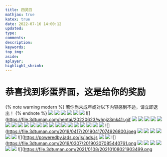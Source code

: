 ```yaml
---
title: 四灵四
mathjax: true
katex: true
date: 2022-07-16 14:00:12
updated:
type:
comments:
description:
keywords:
top_img:
aside:
aplayer:
highlight_shrink:
---
```


# 恭喜找到彩蛋界面，这是给你的奖励
{% note warning modern %}
若你尚未成年或对以下内容感到不适，请立即退出！
{% endnote %}
![](https://file.3dtuman.com/hentai/2021012722/thumb_0_425_f1ggshsx052.jpg)
![](https://file.3dtuman.com/hentai/20220623/thumb_0_425_frysovmi5am.jpg)
![](https://file.3dtuman.com/hentai/20220623/thumb_0_425_wghdn2og1da.jpg)
![](https://file.3dtuman.com/hentai/20220623/thumb_0_425_a3rxnphjzq5.jpg)
![](https://file.3dtuman.com/hentai/20220623/thumb_0_425_uaaiog2s5ht.jpg)
![](https://cdn.3dtuman.com/h/20220708/thumb_0_425_fmab5giuf03.jpg)
![](https://file.3dtuman.com/hentai/20220623/whnjz3mk41r.gif
![](https://cdn.3dtuman.com/h/20220629/thumb_0_425_eiimfkbutyn.jpg)
![](https://cdn.3dtuman.com/h/20220621/thumb_0_425_cfwrhwpusc3.jpg)
![](https://cdn.3dtuman.com/h/20220613/thumb_0_425_p4tdjxwmq4o.jpg)
![](https://file.3dtuman.com/hentai/20220509/thumb_0_425_vkt1e504j3b.jpg)
![](https://cdn.3dtuman.com/h/20220610/thumb_0_425_ti4qwwxjitn.jpg)
![](https://file.3dtuman.com/hentai/20220509/thumb_0_425_dqk2pw0c2ro.jpg)
![](https://file.3dtuman.com/hentai/20220509/thumb_0_425_njc3kxlbvn2.jpg)
![](https://cdn.3dtuman.com/h/20220524/thumb_0_425_jglwrd4gi1s.jpg)
![](https://file.3dtuman.com/hentai/20220326/thumb_0_425_gizfyvfpm5n.jpg)
![](https://file.3dtuman.com/hentai/20220327/thumb_0_425_m0iyz4apo4b.jpg)
![](https://cdn.3dtuman.com/h/20220520/thumb_0_425_2hltq4kz5ni.jpg)
![](https://file.3dtuman.com/hentai/20220326/thumb_0_425_avq5dtfk5ws.jpg)
![](https://cdn.3dtuman.com/h/20220616/thumb_0_425_beaa3hpamv0.jpg)
![](https://cdn.3dtuman.com/h/20220419/thumb_0_425_yziahacffdo.jpg)
![](https://cdn.3dtuman.com/h/20220411/thumb_0_425_cghawvofxct.jpg)
![](https://cdn.3dtuman.com/h/20220317/thumb_0_425_hpmonparsmy.jpg)
![](https://cdn.3dtuman.com/h/20220311/thumb_0_425_b03ohcjpkom.jpg)
![](https://file.3dtuman.com/hentai/20220219/thumb_0_425_tby5r02foi1.jpg)
![](https://file.3dtuman.com/2019/0307/20190307081635539.jpg)
![](https://file.3dtuman.com/2021/0228/20210228090754894.jpg)
![](https://file.3dtuman.com/2018/0723/20180723113712426.jpg)
![](https://file.3dtuman.com/2019/0417/20190417074926800.jpeg
![](https://file.3dtuman.com/h/2019020420/thumb_222_0_sjakdkemq5z.jpg)
![](https://file.3dtuman.com/2019/1215/20191215070211953.jpg)
![](https://file.3dtuman.com/2018/0808/20180808093427759.jpg)
![](https://file.3dtuman.com/2019/0306/20190306091109871.jpg)
![](https://file.3dtuman.com/2018/0722/20180722021806489.jpg)
![](https://file.3dtuman.com/hentai/2020082003/thumb_0_425_2hof4za2e5g.jpg)
![](https://poweredby.jads.co/js/jads.js
![](https://file.3dtuman.com/2019/0307/20190307103501868.jpg)
![](https://file.3dtuman.com/2019/0310/20190310102532256.jpg)
![](https://file.3dtuman.com/2019/0307/20190307085440761.png
![](https://file.3dtuman.com/2018/0723/20180723120855157.jpg)
![](https://file.3dtuman.com/2018/0723/thumb_236_0_20180723121921709.jpg)
![](https://file.3dtuman.com/2018/0723/20180723122430972.jpg)
![](https://file.3dtuman.com/2019/1002/20191002043558704.jpg)
![](https://file.3dtuman.com/2018/0721/20180721115906797.jpg)
![](https://file.3dtuman.com/2018/0809/20180809101011547.jpg)
![](https://file.3dtuman.com/2021/0108/20210108021903499.png
